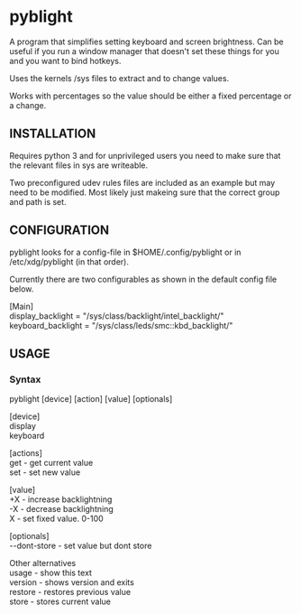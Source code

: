 # pyblight

A program that simplifies setting keyboard and screen brightness. Can be useful if you run a window manager that doesn't set these things for you and you want to bind hotkeys.

Uses the kernels /sys files to extract and to change values.

Works with percentages so the value should be either a fixed percentage or a change.

## INSTALLATION
Requires python 3 and for unprivileged users you need to make sure that the relevant files in sys are writeable. 

Two preconfigured udev rules files are included as an example but may need to be modified. Most likely just makeing sure that the correct group and path is set.

## CONFIGURATION
pyblight looks for a config-file in $HOME/.config/pyblight or in /etc/xdg/pyblight (in that order). 

Currently there are two configurables as shown in the default config file below. 
  
[Main]  
display_backlight = "/sys/class/backlight/intel_backlight/"  
keyboard_backlight = "/sys/class/leds/smc::kbd_backlight/"  
  
## USAGE

### Syntax

pyblight [device] [action] [value] [optionals]

[device]  
   display  
   keyboard  

[actions]  
   get                           - get current value  
   set                           - set new value  
  
[value]  
   +X                            - increase backlightning  
   -X                            - decrease backlightning  
    X                            - set fixed value. 0-100  
  
[optionals]  
    --dont-store                 - set value but dont store  

Other alternatives  
   usage                         - show this text  
   version                       - shows version and exits  
   restore                       - restores previous value  
   store                         - stores current value  
 
